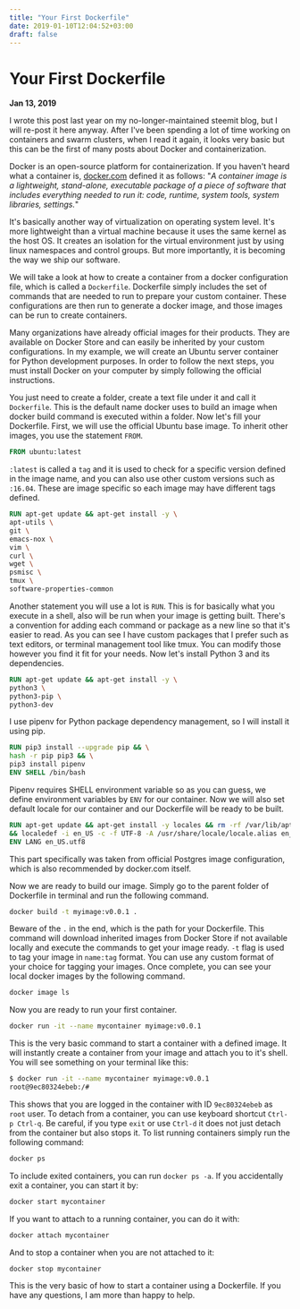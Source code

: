 ```yaml
---
title: "Your First Dockerfile"
date: 2019-01-10T12:04:52+03:00
draft: false
---
```


# Your First Dockerfile

**Jan 13, 2019**
<!-- <sup>Last modified: **Dec 2, 2018**</sup> -->

I wrote this post last year on my no-longer-maintained steemit blog, but I will re-post it here anyway. After I've been spending a lot of time working on containers and swarm clusters, when I read it again, it looks very basic but this can be the first of many posts about Docker and containerization.

Docker is an open-source platform for containerization. If you haven't heard what a container is, [docker.com](https://docker.com) defined it as follows:
"*A container image is a lightweight, stand-alone, executable package of a  piece of software that includes everything needed to run it: code,  runtime, system tools, system libraries, settings.*"

It's basically another way of virtualization on operating system level. It's more lightweight than a virtual machine because it uses the same kernel as the host OS. It creates an isolation for the virtual environment just by using linux namespaces and control groups. But more importantly, it is becoming the way we ship our software.

We will take a look at how to create a container from a docker configuration file, which is called a `Dockerfile`. Dockerfile simply includes the set of commands that are needed to run to prepare your custom container. These configurations are then run to generate a docker image, and those images can be run to create containers.

Many organizations have already official images for their products. They are available on Docker Store and can easily be inherited by your custom configurations.
In my example, we will create an Ubuntu server container for Python development purposes. In order to follow the next steps, you must install Docker on your computer by simply following the official instructions.

You just need to create a folder, create a text file under it and call it `Dockerfile`. This is the default name docker uses to build an image when docker build command is executed within a folder. Now let's fill your Dockerfile. First, we will use the official Ubuntu base image. To inherit other images, you use the statement `FROM`.

```dockerfile
FROM ubuntu:latest
```

`:latest` is called a `tag` and it is used to check for a specific version defined in the image name, and you can also use other custom versions such as `:16.04`. These are image specific so each image may have different tags defined.

```dockerfile
RUN apt-get update && apt-get install -y \
apt-utils \
git \
emacs-nox \
vim \
curl \
wget \
psmisc \
tmux \
software-properties-common
```

Another statement you will use a lot is `RUN`. This is for basically what you execute in a shell, also will be run when your image is getting built. There's a convention for adding each command or package as a new line so that it's easier to read. As you can see I have custom packages that I prefer such as text editors, or terminal management tool like tmux. You can modify those however you find it fit for your needs. Now let's install Python 3 and its dependencies.

```dockerfile
RUN apt-get update && apt-get install -y \
python3 \
python3-pip \
python3-dev
```

I use pipenv for Python package dependency management, so I will install it using pip.

```dockerfile
RUN pip3 install --upgrade pip && \
hash -r pip pip3 && \
pip3 install pipenv
ENV SHELL /bin/bash
```

Pipenv requires SHELL environment variable so as you can guess, we define environment variables by `ENV` for our container. Now we will also set default locale for our container and our Dockerfile will be ready to be built.

```dockerfile
RUN apt-get update && apt-get install -y locales && rm -rf /var/lib/apt/lists/* \
&& localedef -i en_US -c -f UTF-8 -A /usr/share/locale/locale.alias en_US.UTF-8
ENV LANG en_US.utf8
```

This part specifically was taken from official Postgres image configuration, which is also recommended by docker.com itself.

Now we are ready to build our image. Simply go to the parent folder of Dockerfile in terminal and run the following command.

```bash
docker build -t myimage:v0.0.1 .
```

Beware of the `.` in the end, which is the path for your Dockerfile. This command will download inherited images from Docker Store if not available locally and execute the commands to get your image ready. `-t` flag is used to tag your image in `name:tag` format. You can use any custom format of your choice for tagging your images. Once complete, you can see your local docker images by the following command.

```bash
docker image ls
```

Now you are ready to run your first container.

```bash
docker run -it --name mycontainer myimage:v0.0.1
```

This is the very basic command to start a container with a defined image. It will instantly create a container from your image and attach you to it's shell. You will see something on your terminal like this:

```bash
$ docker run -it --name mycontainer myimage:v0.0.1
root@9ec80324ebeb:/# 
```

This shows that you are logged in the container with ID `9ec80324ebeb` as `root` user. To detach from a container, you can use keyboard shortcut `Ctrl-p Ctrl-q`. Be careful, if you type `exit` or use `Ctrl-d` it does not just detach from the container but also stops it. To list running containers simply run the following command:

```bash
docker ps
```

To include exited containers, you can run `docker ps -a`. If you accidentally exit a container, you can start it by:

```bash
docker start mycontainer
```

If you want to attach to a running container, you can do it with:

```bash
docker attach mycontainer
```

And to stop a container when you are not attached to it:

```bash
docker stop mycontainer
```

This is the very basic of how to start a container using a Dockerfile. If you have any questions, I am more than happy to help.
